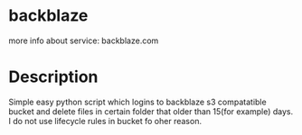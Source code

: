 # backblaze
more info about service: backblaze.com
# Description
Simple  easy python script which logins to backblaze s3 compatatible bucket and delete files in certain folder that older than 15(for example) days.
I do not use lifecycle rules in bucket fo oher reason.
